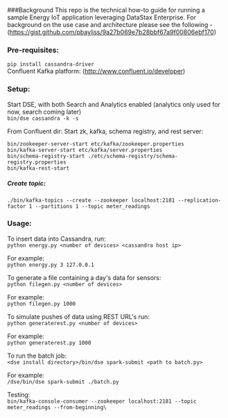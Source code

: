 ###Background
This repo is the technical how-to guide for running a sample Energy IoT application leveraging DataStax Enterprise. For background on the use case and architecture please see the following - (https://gist.github.com/pbayliss/9a27b069e7b28bbf67a9f00806ebf170)

### Pre-requisites:
```pip install cassandra-driver```  
Confluent Kafka platform: (http://www.confluent.io/developer)

### Setup:
Start DSE, with both Search and Analytics enabled (analytics only used for now, search coming later)  
```bin/dse cassandra -k -s```

From Confluent dir:
Start zk, kafka, schema registry, and rest server:  
```
bin/zookeeper-server-start etc/kafka/zookeeper.properties
bin/kafka-server-start etc/kafka/server.properties
bin/schema-registry-start ./etc/schema-registry/schema-registry.properties
bin/kafka-rest-start
```

##### Create topic:
`./bin/kafka-topics --create --zookeeper localhost:2181 --replication-factor 1 --partitions 1 --topic meter_readings`

### Usage:
To insert data into Cassandra, run:  
`python energy.py <number of devices> <cassandra host ip>`

For example:  
`python energy.py 3 127.0.0.1`  

To generate a file containing a day's data for sensors:  
`python filegen.py <number of devices>`

For example:  
`python filegen.py 1000`  

To simulate pushes of data using REST URL's run:  
`python generaterest.py <number of devices>`

For example:  
`python generaterest.py 1000`  

To run the batch job:  
`<dse install directory>/bin/dse spark-submit <path to batch.py>`  

For example:  
`/dse/bin/dse spark-submit ./batch.py`

Testing:  
`bin/kafka-console-consumer --zookeeper localhost:2181 --topic meter_readings --from-beginning\`
